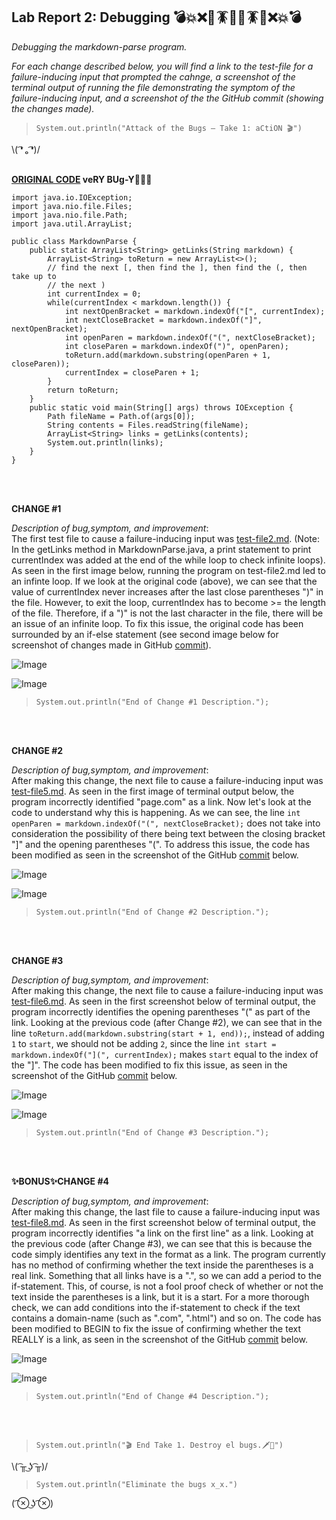 
## Lab Report 2: Debugging 💣💥❌🦟🪳🐜🦟🪳🐜❌💥💣 
*Debugging the markdown-parse program.*   

*For each change described below, you will find a link to the test-file for a failure-inducing input that prompted the cahnge, a screenshot of the terminal output of running the file demonstrating the symptom of the failure-inducing input, and a screenshot of the the GitHub commit (showing the changes made).*  
 
>`System.out.println("Attack of the Bugs — Take 1: aCtiON 🎬")`    

\\( ͡❛ ₒ ͡❛)/ <br/><br/>

**[ORIGINAL CODE](https://github.com/ucsd-cse15l-w22/markdown-parse/blob/main/MarkdownParse.java) veRY BUg-Y🦟🦟🦟**   
```
import java.io.IOException;
import java.nio.file.Files;
import java.nio.file.Path;
import java.util.ArrayList;

public class MarkdownParse {
    public static ArrayList<String> getLinks(String markdown) {
        ArrayList<String> toReturn = new ArrayList<>();
        // find the next [, then find the ], then find the (, then take up to
        // the next )
        int currentIndex = 0;
        while(currentIndex < markdown.length()) {
            int nextOpenBracket = markdown.indexOf("[", currentIndex);
            int nextCloseBracket = markdown.indexOf("]", nextOpenBracket);
            int openParen = markdown.indexOf("(", nextCloseBracket);
            int closeParen = markdown.indexOf(")", openParen);
            toReturn.add(markdown.substring(openParen + 1, closeParen));
            currentIndex = closeParen + 1;
        }
        return toReturn;
    }
    public static void main(String[] args) throws IOException {
		Path fileName = Path.of(args[0]);
	    String contents = Files.readString(fileName);
        ArrayList<String> links = getLinks(contents);
        System.out.println(links);
    }
}   
```
<br/><br/>

   
**CHANGE #1**

*Description of bug,symptom, and improvement*:    
The first test file to cause a failure-inducing input was [test-file2.md](https://github.com/doraemon127/markdown-parse/blob/main/test-file2.md). (Note: In the getLinks method in MarkdownParse.java, a print statement to print currentIndex was added at the end of the while loop to check infinite loops). As seen in the first image below, running the program on test-file2.md led to an infinte loop. If we look at the original code (above), we can see that the value of currentIndex never increases after the last close parentheses ")" in the file. However, to exit the loop, currentIndex has to become >= the length of the file. Therefore, if a ")" is not the last character in the file, there will be an issue of an infinite loop. To fix this issue, the original code has been surrounded by an if-else statement (see second image below for screenshot of changes made in GitHub [commit](https://github.com/doraemon127/markdown-parse/commit/dc56311921a1fca13324f7803f466df738f52edf)).

![Image](https://user-images.githubusercontent.com/79061216/151627499-16484e42-0464-4b4c-a40b-e53890455bb6.png)     


![Image](https://user-images.githubusercontent.com/79061216/151627600-00b614f5-4e77-4c83-b220-55695dadbcb3.png)     
>`System.out.println("End of Change #1 Description.");`  
 
<br/><br/>




**CHANGE #2**

*Description of bug,symptom, and improvement*:    
After making this change, the next file to cause a failure-inducing input was [test-file5.md](https://github.com/doraemon127/markdown-parse/blob/main/test-file5.md). As seen in the first image of terminal output below, the program incorrectly identified "page.com" as a link. Now let's look at the code to understand why this is happening. As we can see, the line `int openParen = markdown.indexOf("(", nextCloseBracket);` does not take into consideration the possibility of there being text between the closing bracket "]" and the opening parentheses "(". To address this issue, the code has been modified as seen in the screenshot of the GitHub [commit](https://github.com/doraemon127/markdown-parse/commit/7faabceaf8ebf6a42e154772228fe6b7ac3217f1) below.

![Image](https://user-images.githubusercontent.com/79061216/151628258-02a96232-8646-4246-95ba-7f5d71238844.png)     


![Image](https://user-images.githubusercontent.com/79061216/151630015-e2ae221e-14cc-4398-841c-c1e7fa8da2cb.png)     
>`System.out.println("End of Change #2 Description.");`  
 
<br/><br/>



**CHANGE #3**

*Description of bug,symptom, and improvement*:    
After making this change, the next file to cause a failure-inducing input was [test-file6.md](https://github.com/doraemon127/markdown-parse/blob/main/test-file6.md). As seen in the first screenshot below of terminal output, the program incorrectly identifies the opening parentheses "(" as part of the link. Looking at the previous code (after Change #2), we can see that in the line `toReturn.add(markdown.substring(start + 1, end));`, instead of adding `1` to `start`, we should not be adding `2`, since the line `int start = markdown.indexOf("](", currentIndex);` makes `start` equal to the index of the "]". The code has been modified to fix this issue, as seen in the screenshot of the GitHub [commit](https://github.com/doraemon127/markdown-parse/commit/4c5971d9addbb3f2058af2da4dccfe2f44f1d88e) below.    

![Image](https://user-images.githubusercontent.com/79061216/151630700-4c0c27ee-6869-4942-8d31-4e040d8dc76e.png)     


![Image](https://user-images.githubusercontent.com/79061216/151632099-03a9ac5a-499b-405c-b67f-ce8b4112d105.png)     
>`System.out.println("End of Change #3 Description.");`  
 
<br/><br/>    


**✨BONUS✨CHANGE #4**

*Description of bug,symptom, and improvement*:    
After making this change, the last file to cause a failure-inducing input was [test-file8.md](https://github.com/doraemon127/markdown-parse/blob/main/test-file8.md). As seen in the first screenshot below of terminal output, the program incorrectly identifies "a link on the first line" as a link. Looking at the previous code (after Change #3), we can see that this is because the code simply identifies any text in the format [](text) as a link. The program currently has no method of confirming whether the text inside the parentheses is a real link. Something that all links have is a ".", so we can add a period to the if-statement. This, of course, is not a fool proof check of whether or not the text inside the parentheses is a link, but it is a start. For a more thorough check, we can add conditions into the if-statement to check if the text contains a domain-name (such as ".com", ".html") and so on. The code has been modified to BEGIN to fix the issue of confirming whether the text REALLY is a link, as seen in the screenshot of the GitHub [commit](https://github.com/doraemon127/markdown-parse/commit/e02a32092dea04ab07e3c74f85aff96a781e3d9d) below.    

![Image](https://user-images.githubusercontent.com/79061216/151632403-99ae952f-55a3-4cc2-a4fa-98ed39cb28b6.png)     


![Image](https://user-images.githubusercontent.com/79061216/151633311-09174e7d-8868-4252-87ec-ee21ee174367.png)     
>`System.out.println("End of Change #4 Description.");`  
 
<br/><br/>    
 
>`System.out.println("🎬 End Take 1. Destroy el bugs.🗡🔫")`    

\\( ͡╥ ͜ʖ ͡╥)/ 

>`System.out.println("Eliminate the bugs x_x.")`

( ͡⊗ ͜ʖ ͡⊗) <br/><br/>
 


